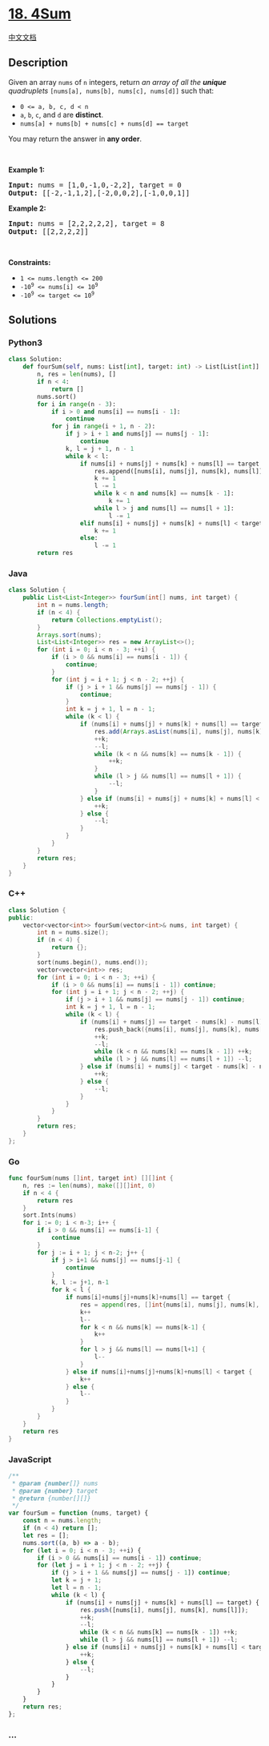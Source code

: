 # [18. 4Sum](https://leetcode.com/problems/4sum)

[中文文档](/solution/0000-0099/0018.4Sum/README.md)

## Description

<p>Given an array <code>nums</code> of <code>n</code> integers, return <em>an array of all the <strong>unique</strong> quadruplets</em> <code>[nums[a], nums[b], nums[c], nums[d]]</code> such that:</p>

<ul>
	<li><code>0 &lt;= a, b, c, d&nbsp;&lt; n</code></li>
	<li><code>a</code>, <code>b</code>, <code>c</code>, and <code>d</code> are <strong>distinct</strong>.</li>
	<li><code>nums[a] + nums[b] + nums[c] + nums[d] == target</code></li>
</ul>

<p>You may return the answer in <strong>any order</strong>.</p>

<p>&nbsp;</p>
<p><strong class="example">Example 1:</strong></p>

<pre>
<strong>Input:</strong> nums = [1,0,-1,0,-2,2], target = 0
<strong>Output:</strong> [[-2,-1,1,2],[-2,0,0,2],[-1,0,0,1]]
</pre>

<p><strong class="example">Example 2:</strong></p>

<pre>
<strong>Input:</strong> nums = [2,2,2,2,2], target = 8
<strong>Output:</strong> [[2,2,2,2]]
</pre>

<p>&nbsp;</p>
<p><strong>Constraints:</strong></p>

<ul>
	<li><code>1 &lt;= nums.length &lt;= 200</code></li>
	<li><code>-10<sup>9</sup> &lt;= nums[i] &lt;= 10<sup>9</sup></code></li>
	<li><code>-10<sup>9</sup> &lt;= target &lt;= 10<sup>9</sup></code></li>
</ul>

## Solutions

<!-- tabs:start -->

### **Python3**

```python
class Solution:
    def fourSum(self, nums: List[int], target: int) -> List[List[int]]:
        n, res = len(nums), []
        if n < 4:
            return []
        nums.sort()
        for i in range(n - 3):
            if i > 0 and nums[i] == nums[i - 1]:
                continue
            for j in range(i + 1, n - 2):
                if j > i + 1 and nums[j] == nums[j - 1]:
                    continue
                k, l = j + 1, n - 1
                while k < l:
                    if nums[i] + nums[j] + nums[k] + nums[l] == target:
                        res.append([nums[i], nums[j], nums[k], nums[l]])
                        k += 1
                        l -= 1
                        while k < n and nums[k] == nums[k - 1]:
                            k += 1
                        while l > j and nums[l] == nums[l + 1]:
                            l -= 1
                    elif nums[i] + nums[j] + nums[k] + nums[l] < target:
                        k += 1
                    else:
                        l -= 1
        return res
```

### **Java**

```java
class Solution {
    public List<List<Integer>> fourSum(int[] nums, int target) {
        int n = nums.length;
        if (n < 4) {
            return Collections.emptyList();
        }
        Arrays.sort(nums);
        List<List<Integer>> res = new ArrayList<>();
        for (int i = 0; i < n - 3; ++i) {
            if (i > 0 && nums[i] == nums[i - 1]) {
                continue;
            }
            for (int j = i + 1; j < n - 2; ++j) {
                if (j > i + 1 && nums[j] == nums[j - 1]) {
                    continue;
                }
                int k = j + 1, l = n - 1;
                while (k < l) {
                    if (nums[i] + nums[j] + nums[k] + nums[l] == target) {
                        res.add(Arrays.asList(nums[i], nums[j], nums[k], nums[l]));
                        ++k;
                        --l;
                        while (k < n && nums[k] == nums[k - 1]) {
                            ++k;
                        }
                        while (l > j && nums[l] == nums[l + 1]) {
                            --l;
                        }
                    } else if (nums[i] + nums[j] + nums[k] + nums[l] < target) {
                        ++k;
                    } else {
                        --l;
                    }
                }
            }
        }
        return res;
    }
}
```

### **C++**

```cpp
class Solution {
public:
    vector<vector<int>> fourSum(vector<int>& nums, int target) {
        int n = nums.size();
        if (n < 4) {
            return {};
        }
        sort(nums.begin(), nums.end());
        vector<vector<int>> res;
        for (int i = 0; i < n - 3; ++i) {
            if (i > 0 && nums[i] == nums[i - 1]) continue;
            for (int j = i + 1; j < n - 2; ++j) {
                if (j > i + 1 && nums[j] == nums[j - 1]) continue;
                int k = j + 1, l = n - 1;
                while (k < l) {
                    if (nums[i] + nums[j] == target - nums[k] - nums[l]) {
                        res.push_back({nums[i], nums[j], nums[k], nums[l]});
                        ++k;
                        --l;
                        while (k < n && nums[k] == nums[k - 1]) ++k;
                        while (l > j && nums[l] == nums[l + 1]) --l;
                    } else if (nums[i] + nums[j] < target - nums[k] - nums[l]) {
                        ++k;
                    } else {
                        --l;
                    }
                }
            }
        }
        return res;
    }
};
```

### **Go**

```go
func fourSum(nums []int, target int) [][]int {
	n, res := len(nums), make([][]int, 0)
	if n < 4 {
		return res
	}
	sort.Ints(nums)
	for i := 0; i < n-3; i++ {
		if i > 0 && nums[i] == nums[i-1] {
			continue
		}
		for j := i + 1; j < n-2; j++ {
			if j > i+1 && nums[j] == nums[j-1] {
				continue
			}
			k, l := j+1, n-1
			for k < l {
				if nums[i]+nums[j]+nums[k]+nums[l] == target {
					res = append(res, []int{nums[i], nums[j], nums[k], nums[l]})
					k++
					l--
					for k < n && nums[k] == nums[k-1] {
						k++
					}
					for l > j && nums[l] == nums[l+1] {
						l--
					}
				} else if nums[i]+nums[j]+nums[k]+nums[l] < target {
					k++
				} else {
					l--
				}
			}
		}
	}
	return res
}
```

### **JavaScript**

```js
/**
 * @param {number[]} nums
 * @param {number} target
 * @return {number[][]}
 */
var fourSum = function (nums, target) {
    const n = nums.length;
    if (n < 4) return [];
    let res = [];
    nums.sort((a, b) => a - b);
    for (let i = 0; i < n - 3; ++i) {
        if (i > 0 && nums[i] == nums[i - 1]) continue;
        for (let j = i + 1; j < n - 2; ++j) {
            if (j > i + 1 && nums[j] == nums[j - 1]) continue;
            let k = j + 1;
            let l = n - 1;
            while (k < l) {
                if (nums[i] + nums[j] + nums[k] + nums[l] == target) {
                    res.push([nums[i], nums[j], nums[k], nums[l]]);
                    ++k;
                    --l;
                    while (k < n && nums[k] == nums[k - 1]) ++k;
                    while (l > j && nums[l] == nums[l + 1]) --l;
                } else if (nums[i] + nums[j] + nums[k] + nums[l] < target) {
                    ++k;
                } else {
                    --l;
                }
            }
        }
    }
    return res;
};
```

### **...**

```

```

<!-- tabs:end -->
